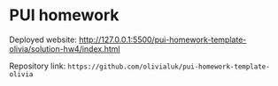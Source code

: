 # PUI homework

Deployed website: http://127.0.0.1:5500/pui-homework-template-olivia/solution-hw4/index.html
 
Repository link: `https://github.com/olivialuk/pui-homework-template-olivia`
 
